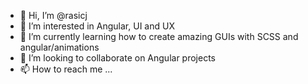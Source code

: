 - 👋 Hi, I’m @rasicj
- 👀 I’m interested in Angular, UI and UX
- 🌱 I’m currently learning how to create amazing GUIs with SCSS and angular/animations
- 💞️ I’m looking to collaborate on Angular projects
- 📫 How to reach me ...

<!---
rasicj/rasicj is a ✨ special ✨ repository because its `README.md` (this file) appears on your GitHub profile.
You can click the Preview link to take a look at your changes.
--->
